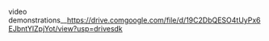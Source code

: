 video
demonstrations__https://drive.comgoogle.com/file/d/19C2DbQESO4tUyPx6EJbntYlZpjYot/view?usp=drivesdk
